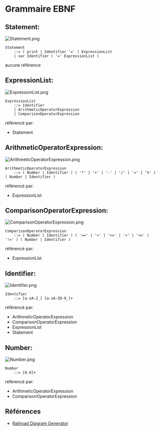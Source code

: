 # Grammaire EBNF

## Statement:

![Statement.png](Statement.png)

```ebnf
Statement
    ::= ( print | Identifier '=' ) ExpressionList
    | var Identifier ( '=' ExpressionList )
```

aucune référence

## ExpressionList:

![ExpressionList.png](ExpressionList.png)

```ebnf
ExpressionList
    ::= Identifier
    | ArithmeticOperatorExpression
    | ComparisonOperatorExpression
```

référencé par:

- Statement

## ArithmeticOperatorExpression:

![ArithmeticOperatorExpression.png](ArithmeticOperatorExpression.png)

```ebnf
ArithmeticOperatorExpression
    ::= ( Number | Identifier ) ( '*' | '+' | '-' | '/' | '=' | '%' ) ( Number | Identifier )
```

référencé par:

- ExpressionList

## ComparisonOperatorExpression:

![ComparisonOperatorExpression.png](ComparisonOperatorExpression.png)

```ebnf
ComparisonOperatorExpression
    ::= ( Number | Identifier ) ( '==' | '>' | '>=' | '<' | '<=' | '!=' ) ( Number | Identifier )
```

référencé par:

- ExpressionList

## Identifier:

![Identifier.png](Identifier.png)

```ebnf
Identifier
    ::= [a-zA-Z_] [a-zA-Z0-9_]+
```

référencé par:

- ArithmeticOperatorExpression
- ComparisonOperatorExpression
- ExpressionList
- Statement

## Number:

![Number.png](Number.png)

```ebnf
Number
    ::= [0-9]+
```

référencé par:

- ArithmeticOperatorExpression
- ComparisonOperatorExpression

## Références

- [Railroad Diagram Generator](https://www.bottlecaps.de/rr/ui)
